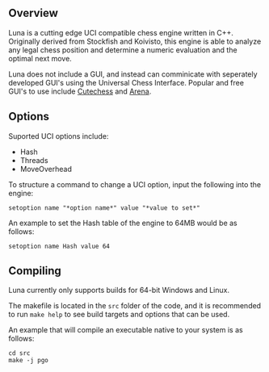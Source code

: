 ## Overview
Luna is a cutting edge UCI compatible chess engine written in C++. Originally derived from Stockfish and Koivisto, 
this engine is able to analyze any legal chess position and determine a numeric evaluation and the optimal next move.

Luna does not include a GUI, and instead can comminicate with seperately developed GUI's using the Universal Chess Interface.
Popular and free GUI's to use include [Cutechess][cutechess-link] and [Arena][arena-link].

## Options
Suported UCI options include:
- Hash
- Threads
- MoveOverhead

To structure a command to change a UCI option, input the following into the engine:

```
setoption name "*option name*" value "*value to set*"
```

An example to set the Hash table of the engine to 64MB would be as follows:

```
setoption name Hash value 64
```

## Compiling
Luna currently only supports builds for 64-bit Windows and Linux. 

The makefile is located in the `src` folder of the code, and it is recommended to run `make help`
to see build targets and options that can be used.

An example that will compile an executable native to your system is as follows:
```
cd src
make -j pgo
```

[cutechess-link]: https://github.com/cutechess/cutechess
[arena-link]: https://www.playwitharena.de/
